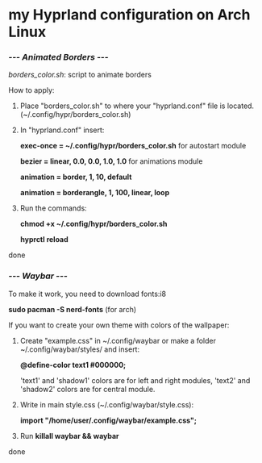 # my Hyprland configuration on Arch Linux

### ***--- Animated Borders ---***

*borders_color.sh*: script to animate borders

How to apply:
1. Place "borders_color.sh" to where your "hyprland.conf" file is located. (~/.config/hypr/borders_color.sh)
2. In "hyprland.conf" insert:
   
   **exec-once = ~/.config/hypr/borders_color.sh** for autostart module

   **bezier = linear, 0.0, 0.0, 1.0, 1.0** for animations module
   
   **animation = border, 1, 10, default**
   
   **animation = borderangle, 1, 100, linear, loop** 
4. Run the commands:
   
   **chmod +x ~/.config/hypr/borders_color.sh**
   
   **hyprctl reload**
   
done

### ***--- Waybar ---***

To make it work, you need to download fonts:i8

   **sudo pacman -S nerd-fonts** (for arch)

If you want to create your own theme with colors of the wallpaper:
1. Create "example.css" in ~/.config/waybar or make a folder ~/.config/waybar/styles/ and insert:
   
   **@define-color text1 #000000;**

   'text1' and 'shadow1' colors are for left and right modules, 'text2' and 'shadow2' colors are for central module.

2. Write in main style.css (~/.config/waybar/style.css):
   
   **import "/home/user/.config/waybar/example.css";**

3. Run **killall waybar && waybar**

done

